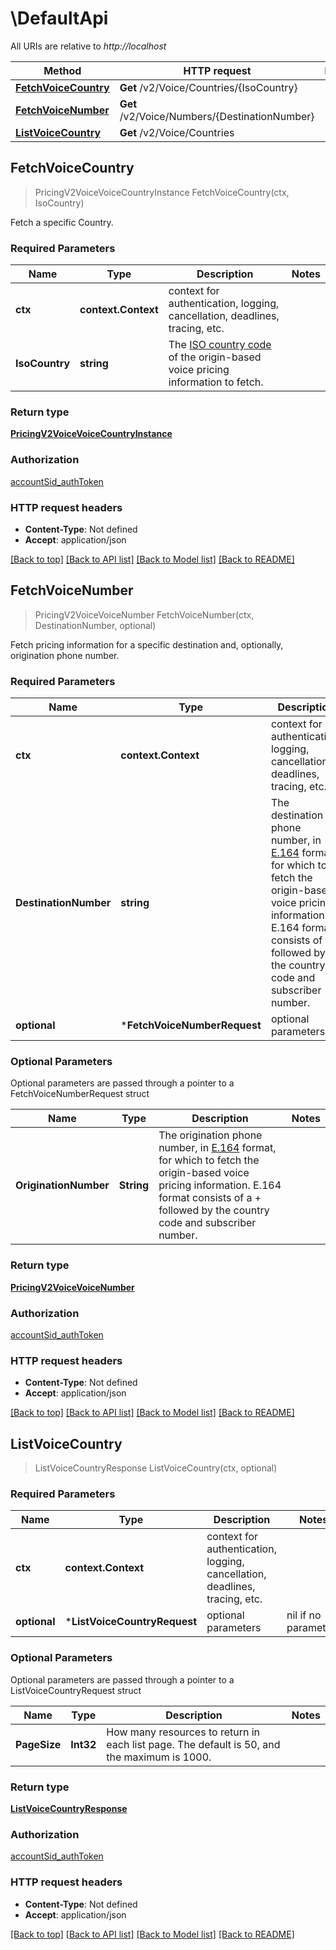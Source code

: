 # \DefaultApi

All URIs are relative to *http://localhost*

Method | HTTP request | Description
------------- | ------------- | -------------
[**FetchVoiceCountry**](DefaultApi.md#FetchVoiceCountry) | **Get** /v2/Voice/Countries/{IsoCountry} | 
[**FetchVoiceNumber**](DefaultApi.md#FetchVoiceNumber) | **Get** /v2/Voice/Numbers/{DestinationNumber} | 
[**ListVoiceCountry**](DefaultApi.md#ListVoiceCountry) | **Get** /v2/Voice/Countries | 



## FetchVoiceCountry

> PricingV2VoiceVoiceCountryInstance FetchVoiceCountry(ctx, IsoCountry)



Fetch a specific Country.

### Required Parameters


Name | Type | Description  | Notes
------------- | ------------- | ------------- | -------------
**ctx** | **context.Context** | context for authentication, logging, cancellation, deadlines, tracing, etc.
**IsoCountry** | **string**| The [ISO country code](https://en.wikipedia.org/wiki/ISO_3166-1_alpha-2) of the origin-based voice pricing information to fetch. | 

### Return type

[**PricingV2VoiceVoiceCountryInstance**](pricing.v2.voice.voice_country-instance.md)

### Authorization

[accountSid_authToken](../README.md#accountSid_authToken)

### HTTP request headers

- **Content-Type**: Not defined
- **Accept**: application/json

[[Back to top]](#) [[Back to API list]](../README.md#documentation-for-api-endpoints)
[[Back to Model list]](../README.md#documentation-for-models)
[[Back to README]](../README.md)


## FetchVoiceNumber

> PricingV2VoiceVoiceNumber FetchVoiceNumber(ctx, DestinationNumber, optional)



Fetch pricing information for a specific destination and, optionally, origination phone number.

### Required Parameters


Name | Type | Description  | Notes
------------- | ------------- | ------------- | -------------
**ctx** | **context.Context** | context for authentication, logging, cancellation, deadlines, tracing, etc.
**DestinationNumber** | **string**| The destination phone number, in [E.164](https://www.twilio.com/docs/glossary/what-e164) format, for which to fetch the origin-based voice pricing information. E.164 format consists of a + followed by the country code and subscriber number. | 
 **optional** | ***FetchVoiceNumberRequest** | optional parameters | nil if no parameters

### Optional Parameters

Optional parameters are passed through a pointer to a FetchVoiceNumberRequest struct
 

Name | Type | Description  | Notes
------------- | ------------- | ------------- | -------------
**OriginationNumber** | **String**| The origination phone number, in [E.164](https://www.twilio.com/docs/glossary/what-e164) format, for which to fetch the origin-based voice pricing information. E.164 format consists of a + followed by the country code and subscriber number. | 

### Return type

[**PricingV2VoiceVoiceNumber**](pricing.v2.voice.voice_number.md)

### Authorization

[accountSid_authToken](../README.md#accountSid_authToken)

### HTTP request headers

- **Content-Type**: Not defined
- **Accept**: application/json

[[Back to top]](#) [[Back to API list]](../README.md#documentation-for-api-endpoints)
[[Back to Model list]](../README.md#documentation-for-models)
[[Back to README]](../README.md)


## ListVoiceCountry

> ListVoiceCountryResponse ListVoiceCountry(ctx, optional)



### Required Parameters


Name | Type | Description  | Notes
------------- | ------------- | ------------- | -------------
**ctx** | **context.Context** | context for authentication, logging, cancellation, deadlines, tracing, etc.
 **optional** | ***ListVoiceCountryRequest** | optional parameters | nil if no parameters

### Optional Parameters

Optional parameters are passed through a pointer to a ListVoiceCountryRequest struct
 

Name | Type | Description  | Notes
------------- | ------------- | ------------- | -------------
**PageSize** | **Int32**| How many resources to return in each list page. The default is 50, and the maximum is 1000. | 

### Return type

[**ListVoiceCountryResponse**](ListVoiceCountryResponse.md)

### Authorization

[accountSid_authToken](../README.md#accountSid_authToken)

### HTTP request headers

- **Content-Type**: Not defined
- **Accept**: application/json

[[Back to top]](#) [[Back to API list]](../README.md#documentation-for-api-endpoints)
[[Back to Model list]](../README.md#documentation-for-models)
[[Back to README]](../README.md)

